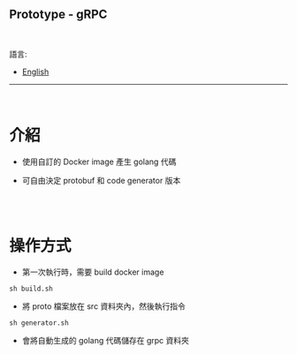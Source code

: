 ## Prototype - gRPC

<br>

語言:

* [English](README_en.md)

---

<br>

# 介紹

- 使用自訂的 Docker image 產生 golang 代碼

- 可自由決定 protobuf 和 code generator 版本

<br><br>

# 操作方式

- 第一次執行時，需要 build docker image

```console
sh build.sh
```

- 將 proto 檔案放在 src 資料夾內，然後執行指令

```console
sh generator.sh
```

- 會將自動生成的 golang 代碼儲存在 grpc 資料夾